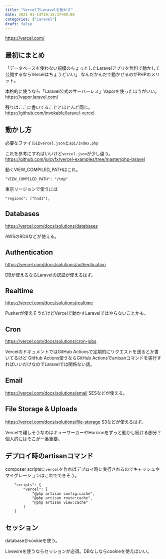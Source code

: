 ```yaml
---
title: "VercelでLaravelを動かす"
date: 2021-01-14T10:15:37+09:00
categories: ["Laravel"]
draft: false
---
```


https://vercel.com/

## 最初にまとめ
「データベースを使わない規模のちょっとしたLaravelアプリを無料で動かして公開するならVercelはちょうどいい」
なんだかんだで動かせるのがPHPのメリット。

本格的に使うなら「Laravel公式のサーバーレス」Vaporを使ったほうがいい。
https://vapor.laravel.com/


残りはここに書いてることとほとんど同じ。  
https://github.com/invokable/laravel-vercel


## 動かし方
必要なファイルは`vercel.json`と`api/index.php`

これを参考にすればいいけど`vercel.json`が少し違う。  
https://github.com/juicyfx/vercel-examples/tree/master/php-laravel

動くVIEW_COMPILED_PATHはこれ。
```
"VIEW_COMPILED_PATH": "/tmp"
```

東京リージョンで使うには
```
"regions": ["hnd1"],
```

## Databases
https://vercel.com/docs/solutions/databases

AWSのRDSなどが使える。

## Authentication
https://vercel.com/docs/solutions/authentication

DBが使えるならLaravelの認証が使えるはず。

## Realtime
https://vercel.com/docs/solutions/realtime

Pusherが使えそうだけどVercelで動かすLaravelではやらないことかも。

## Cron
https://vercel.com/docs/solutions/cron-jobs

VercelのドキュメントではGitHub Actionsで定期的にリクエストを送るとか書いてるけど
GitHub Actions使うならGitHub Actionsでartisanコマンドを実行すればいいだけなのでLaravelでは関係ない話。

## Email
https://vercel.com/docs/solutions/email
SESなどが使える。

## File Storage & Uploads
https://vercel.com/docs/solutions/file-storage
S3などが使えるはず。

Vercelで難しそうなのはキューワーカーやHorizonをずっと動かし続ける部分？  
個人的にはそこが一番重要。

## デプロイ時のartisanコマンド
composer scriptsに`vercel`を作ればデプロイ時に実行されるのでキャッシュやマイグレーションはこれでできそう。

```
    "scripts": {
        "vercel": [
            "@php artisan config:cache",
            "@php artisan route:cache",
            "@php artisan view:cache"
        ]
    }
```

## セッション
databaseかcookieを使う。

Livewireを使うならセッションが必須。DBなしならcookieを使えばいい。